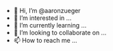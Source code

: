 - 👋 Hi, I’m @aaronzueger
- 👀 I’m interested in ...
- 🌱 I’m currently learning ...
- 💞️ I’m looking to collaborate on ...
- 📫 How to reach me ...

<!---
aaronzueger/aaronzueger is a ✨ special ✨ repository because its `README.md` (this file) appears on your GitHub profile.
You can click the Preview link to take a look at your changes.
--->
